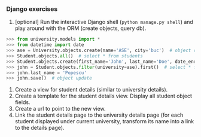 ### Django exercises
1. [optional] Run the interactive Django shell (`python manage.py shell`) and play around with the ORM (create objects, query db).
```python
>>> from university.models import * 
>>> from datetime import date
>>> ase = University.objects.create(name='ASE', city='buc')  # object creation; returns University object
>>> Student.objects.all()  # select * from students
>>> Student.objects.create(first_name='John', last_name='Doe', date_enrolled=date(2019, 10, 1), university=ase)
>>> john = Student.objects.filter(university=ase).first()  # select * from students where condition
>>> john.last_name = 'Popescu'
>>> john.save()  # object update
```
1. Create a view for student details (similar to university details).
1. Create a template for the student details view. Display all student object fields.
1. Create a url to point to the new view.
1. Link the student details page to the university details page (for each student displayed under current university, transform its name into a link to the details page).
